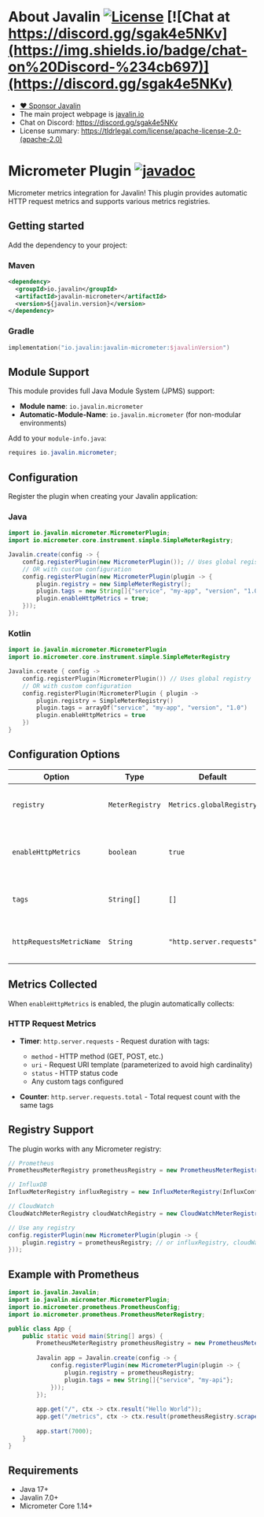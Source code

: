 # About Javalin [![License](https://img.shields.io/badge/License-Apache%202.0-blue.svg)](https://opensource.org/licenses/Apache-2.0) [![Chat at https://discord.gg/sgak4e5NKv](https://img.shields.io/badge/chat-on%20Discord-%234cb697)](https://discord.gg/sgak4e5NKv)

* [:heart: Sponsor Javalin](https://github.com/sponsors/tipsy)
* The main project webpage is [javalin.io](https://javalin.io)
* Chat on Discord: <https://discord.gg/sgak4e5NKv>
* License summary: <https://tldrlegal.com/license/apache-license-2.0-(apache-2.0)>

# Micrometer Plugin [![javadoc](https://javadoc.io/badge2/io.javalin/javalin-micrometer/javadoc.svg)](https://javadoc.io/doc/io.javalin/javalin-micrometer)

Micrometer metrics integration for Javalin! This plugin provides automatic HTTP request metrics and supports various metrics registries.

## Getting started

Add the dependency to your project:

### Maven

```xml
<dependency>
  <groupId>io.javalin</groupId>
  <artifactId>javalin-micrometer</artifactId>
  <version>${javalin.version}</version>
</dependency>
```

### Gradle

```kotlin
implementation("io.javalin:javalin-micrometer:$javalinVersion")
```

## Module Support

This module provides full Java Module System (JPMS) support:

- **Module name**: `io.javalin.micrometer`
- **Automatic-Module-Name**: `io.javalin.micrometer` (for non-modular environments)

Add to your `module-info.java`:

```java
requires io.javalin.micrometer;
```

## Configuration

Register the plugin when creating your Javalin application:

### Java

```java
import io.javalin.micrometer.MicrometerPlugin;
import io.micrometer.core.instrument.simple.SimpleMeterRegistry;

Javalin.create(config -> {
    config.registerPlugin(new MicrometerPlugin()); // Uses global registry
    // OR with custom configuration
    config.registerPlugin(new MicrometerPlugin(plugin -> {
        plugin.registry = new SimpleMeterRegistry();
        plugin.tags = new String[]{"service", "my-app", "version", "1.0"};
        plugin.enableHttpMetrics = true;
    }));
});
```

### Kotlin

```kotlin
import io.javalin.micrometer.MicrometerPlugin
import io.micrometer.core.instrument.simple.SimpleMeterRegistry

Javalin.create { config ->
    config.registerPlugin(MicrometerPlugin()) // Uses global registry
    // OR with custom configuration
    config.registerPlugin(MicrometerPlugin { plugin ->
        plugin.registry = SimpleMeterRegistry()
        plugin.tags = arrayOf("service", "my-app", "version", "1.0")
        plugin.enableHttpMetrics = true
    })
}
```

## Configuration Options

| Option | Type | Default | Description |
|--------|------|---------|-------------|
| `registry` | `MeterRegistry` | `Metrics.globalRegistry` | The meter registry to use for metrics |
| `enableHttpMetrics` | `boolean` | `true` | Enable HTTP request metrics collection |
| `tags` | `String[]` | `[]` | Additional tags to add to all metrics |
| `httpRequestsMetricName` | `String` | `"http.server.requests"` | Name for HTTP request metrics |

## Metrics Collected

When `enableHttpMetrics` is enabled, the plugin automatically collects:

### HTTP Request Metrics

- **Timer**: `http.server.requests` - Request duration with tags:
  - `method` - HTTP method (GET, POST, etc.)
  - `uri` - Request URI template (parameterized to avoid high cardinality)
  - `status` - HTTP status code
  - Any custom tags configured

- **Counter**: `http.server.requests.total` - Total request count with the same tags

## Registry Support

The plugin works with any Micrometer registry:

```java
// Prometheus
PrometheusMeterRegistry prometheusRegistry = new PrometheusMeterRegistry(PrometheusConfig.DEFAULT);

// InfluxDB
InfluxMeterRegistry influxRegistry = new InfluxMeterRegistry(InfluxConfig.DEFAULT);

// CloudWatch
CloudWatchMeterRegistry cloudWatchRegistry = new CloudWatchMeterRegistry(CloudWatchConfig.DEFAULT);

// Use any registry
config.registerPlugin(new MicrometerPlugin(plugin -> {
    plugin.registry = prometheusRegistry; // or influxRegistry, cloudWatchRegistry, etc.
}));
```

## Example with Prometheus

```java
import io.javalin.Javalin;
import io.javalin.micrometer.MicrometerPlugin;
import io.micrometer.prometheus.PrometheusConfig;
import io.micrometer.prometheus.PrometheusMeterRegistry;

public class App {
    public static void main(String[] args) {
        PrometheusMeterRegistry prometheusRegistry = new PrometheusMeterRegistry(PrometheusConfig.DEFAULT);
        
        Javalin app = Javalin.create(config -> {
            config.registerPlugin(new MicrometerPlugin(plugin -> {
                plugin.registry = prometheusRegistry;
                plugin.tags = new String[]{"service", "my-api"};
            }));
        });
        
        app.get("/", ctx -> ctx.result("Hello World"));
        app.get("/metrics", ctx -> ctx.result(prometheusRegistry.scrape()));
        
        app.start(7000);
    }
}
```

## Requirements

- Java 17+
- Javalin 7.0+
- Micrometer Core 1.14+